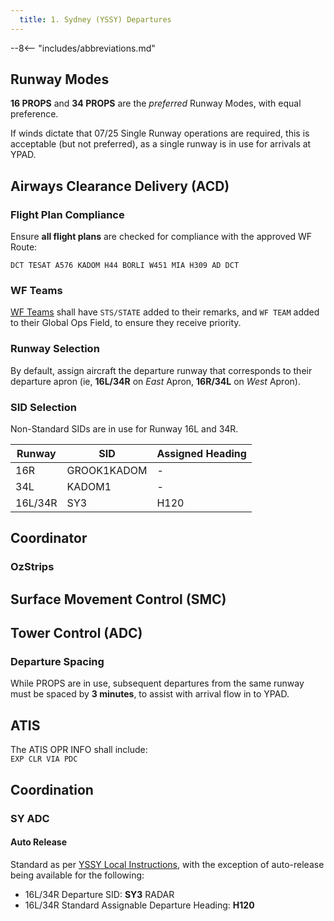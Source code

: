 ```yaml
---
  title: 1. Sydney (YSSY) Departures
---
```


--8<-- "includes/abbreviations.md"

## Runway Modes
**16 PROPS** and **34 PROPS** are the *preferred* Runway Modes, with equal preference.

If winds dictate that 07/25 Single Runway operations are required, this is acceptable (but not preferred), as a single runway is in use for arrivals at YPAD.

## Airways Clearance Delivery (ACD)
### Flight Plan Compliance
Ensure **all flight plans** are checked for compliance with the approved WF Route:

`DCT TESAT A576 KADOM H44 BORLI W451 MIA H309 AD DCT`

### WF Teams
[WF Teams](../../#official-team-callsigns) shall have `STS/STATE` added to their remarks, and `WF TEAM` added to their Global Ops Field, to ensure they receive priority.

### Runway Selection
By default, assign aircraft the departure runway that corresponds to their departure apron (ie, **16L/34R** on *East* Apron, **16R/34L** on *West* Apron).

### SID Selection
Non-Standard SIDs are in use for Runway 16L and 34R.

| Runway | SID | Assigned Heading |
| ---------- | --- | --- |
|  16R  | GROOK1KADOM | - |
|  34L  | KADOM1 | - |
|  16L/34R  | SY3 | H120 |

## Coordinator

### OzStrips

## Surface Movement Control (SMC)

## Tower Control (ADC)

### Departure Spacing
While PROPS are in use, subsequent departures from the same runway must be spaced by **3 minutes**, to assist with arrival flow in to YPAD.

## ATIS
The ATIS OPR INFO shall include:  
`EXP CLR VIA PDC`

## Coordination
### SY ADC
#### Auto Release
Standard as per [YSSY Local Instructions](../../../aerodromes/classc/Sydney/#auto-release), with the exception of auto-release being available for the following:

- 16L/34R Departure SID: **SY3** RADAR
- 16L/34R Standard Assignable Departure Heading: **H120**